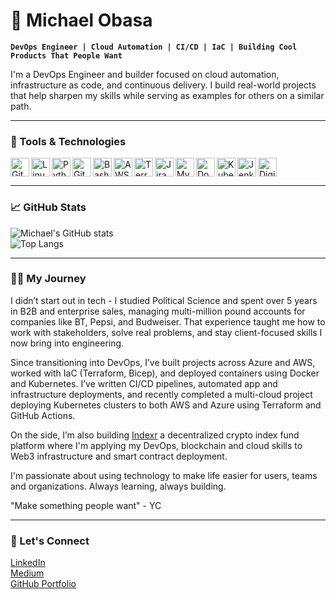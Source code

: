 # 👋 Michael Obasa

**`DevOps Engineer | Cloud Automation | CI/CD | IaC | Building Cool Products That People Want`**

I'm a DevOps Engineer and builder focused on cloud automation, infrastructure as code, and continuous delivery. I build real-world projects that help sharpen my skills while serving as examples for others on a similar path.  

---

### 🧰 Tools & Technologies

<img align="left" alt="Git" width="30px" src="https://cdn.jsdelivr.net/gh/devicons/devicon/icons/git/git-original.svg" />
<img align="left" alt="Linux" width="30px" src="https://cdn.jsdelivr.net/gh/devicons/devicon/icons/linux/linux-original.svg" />
<img align="left" alt="Python" width="30px" src="https://cdn.jsdelivr.net/gh/devicons/devicon/icons/python/python-plain.svg" />
<img align="left" alt="GitHub" width="30px" src="https://cdn.jsdelivr.net/gh/devicons/devicon/icons/github/github-original.svg" />
<img align="left" alt="Bash" width="30px" src="https://cdn.jsdelivr.net/gh/devicons/devicon/icons/bash/bash-original.svg" />
<img align="left" alt="AWS" width="30px" src="https://cdn.jsdelivr.net/gh/devicons/devicon/icons/amazonwebservices/amazonwebservices-original.svg" />
<img align="left" alt="Terraform" width="30px" src="https://cdn.jsdelivr.net/gh/devicons/devicon/icons/terraform/terraform-original.svg" />
<img align="left" alt="Jira" width="30px" src="https://cdn.jsdelivr.net/gh/devicons/devicon/icons/jira/jira-original-wordmark.svg" />
<img align="left" alt="MySQL" width="30px" src="https://cdn.jsdelivr.net/gh/devicons/devicon/icons/mysql/mysql-original-wordmark.svg" />
<img align="left" alt="Docker" width="30px" src="https://cdn.jsdelivr.net/gh/devicons/devicon/icons/docker/docker-original-wordmark.svg" />
<img align="left" alt="Kubernetes" width="30px" src="https://cdn.jsdelivr.net/gh/devicons/devicon/icons/kubernetes/kubernetes-plain-wordmark.svg" />
<img align="left" alt="Jenkins" width="30px" src="https://cdn.jsdelivr.net/gh/devicons/devicon/icons/jenkins/jenkins-original.svg" />
<img align="left" alt="DigitalOcean" width="30px" src="https://cdn.jsdelivr.net/gh/devicons/devicon/icons/digitalocean/digitalocean-original-wordmark.svg" />
<br clear="left"/>

---

### 📈 GitHub Stats

![Michael's GitHub stats](https://github-readme-stats.vercel.app/api?username=MichaelObasa&show_icons=true&theme=gruvbox)  
![Top Langs](https://github-readme-stats.vercel.app/api/top-langs/?username=MichaelObasa&layout=compact&theme=gruvbox)

---

### 👨‍💻 My Journey

I didn’t start out in tech - I studied Political Science and spent over 5 years in B2B and enterprise sales, managing multi-million pound accounts for companies like BT, Pepsi, and Budweiser. That experience taught me how to work with stakeholders, solve real problems, and stay client-focused skills I now bring into engineering.

Since transitioning into DevOps, I’ve built projects across Azure and AWS, worked with IaC (Terraform, Bicep), and deployed containers using Docker and Kubernetes. I’ve written CI/CD pipelines, automated app and infrastructure deployments, and recently completed a multi-cloud project deploying Kubernetes clusters to both AWS and Azure using Terraform and GitHub Actions.

On the side, I’m also building [Indexr](https://indexr.lovable.app) a decentralized crypto index fund platform where I'm applying my DevOps, blockchain and cloud skills to Web3 infrastructure and smart contract deployment.

I'm passionate about using technology to make life easier for users, teams and organizations. Always learning, always building.

"Make something people want" - YC

---

### 🔗 Let's Connect

[LinkedIn](https://www.linkedin.com/in/michael-obasa)  
[Medium](https://medium.com/@michaelobasa2)  
[GitHub Portfolio](https://github.com/MichaelObasa)
